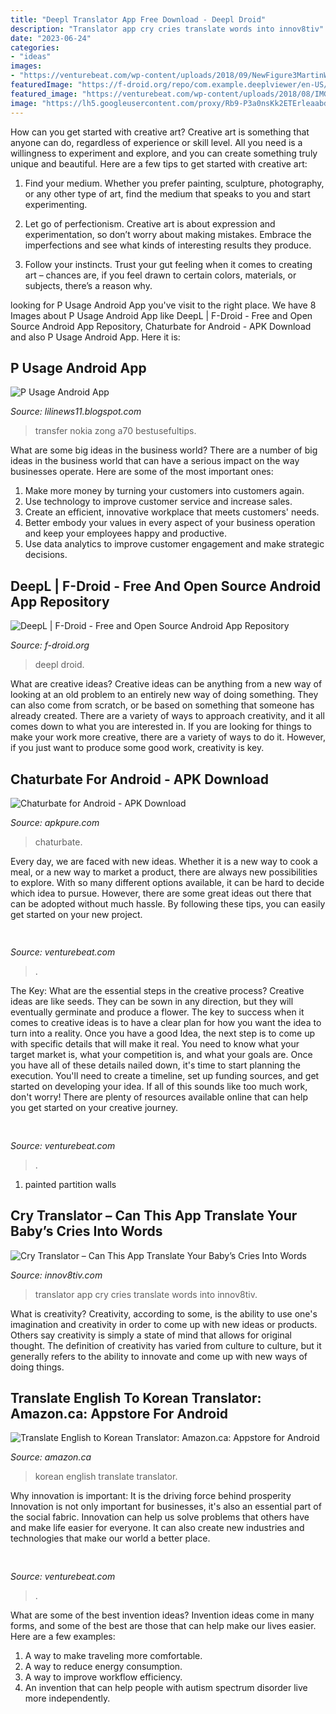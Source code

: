 ```yaml
---
title: "Deepl Translator App Free Download - Deepl Droid"
description: "Translator app cry cries translate words into innov8tiv"
date: "2023-06-24"
categories:
- "ideas"
images:
- "https://venturebeat.com/wp-content/uploads/2018/09/NewFigure3MartinWistuba.png?w=800"
featuredImage: "https://f-droid.org/repo/com.example.deeplviewer/en-US/icon_IgWdhE6IL41f3NEm_klhCW_JrzvVJoclGFpwf1FIOlw=.png"
featured_image: "https://venturebeat.com/wp-content/uploads/2018/08/IMG_20180830_095804.jpg?w=800"
image: "https://lh5.googleusercontent.com/proxy/Rb9-P3a0nsKk2ETErleaabdLnuylD9e2_A09JgnjTZdHhQR4NjcBq0RZoiKOf3CcRTEFuhG_FV8aUXFDZu008KDOwLknZJVR50HMBIJT4DhzkLR2LHumCd6zLwwJ08It16QIyuzMgTSkkgG8v1w7O1ibQroe8KHqtR4P1Ei7h5eV=w1200-h630-p-k-no-nu"
---
```



How can you get started with creative art?
Creative art is something that anyone can do, regardless of experience or skill level. All you need is a willingness to experiment and explore, and you can create something truly unique and beautiful. Here are a few tips to get started with creative art:
1. Find your medium. Whether you prefer painting, sculpture, photography, or any other type of art, find the medium that speaks to you and start experimenting.

2. Let go of perfectionism. Creative art is about expression and experimentation, so don’t worry about making mistakes. Embrace the imperfections and see what kinds of interesting results they produce.

3. Follow your instincts. Trust your gut feeling when it comes to creating art – chances are, if you feel drawn to certain colors, materials, or subjects, there’s a reason why.

	

		
looking for P Usage Android App you've visit to the right place. We have 8 Images about P Usage Android App like DeepL | F-Droid - Free and Open Source Android App Repository, Chaturbate for Android - APK Download and also P Usage Android App. Here it is:
		
    
## P Usage Android App

<img loading=lazy src="https://lh5.googleusercontent.com/proxy/Rb9-P3a0nsKk2ETErleaabdLnuylD9e2_A09JgnjTZdHhQR4NjcBq0RZoiKOf3CcRTEFuhG_FV8aUXFDZu008KDOwLknZJVR50HMBIJT4DhzkLR2LHumCd6zLwwJ08It16QIyuzMgTSkkgG8v1w7O1ibQroe8KHqtR4P1Ei7h5eV=w1200-h630-p-k-no-nu" onerror="this.onerror=null;this.src='https://tse4.mm.bing.net/th?id=OIP.asRv7vpFadgGtJpCe2vRoQAAAA&amp;pid=15.1';" alt="P Usage Android App">

_Source: lilinews11.blogspot.com_

>transfer nokia zong a70 bestusefultips. 

	

What are some big ideas in the business world?
There are a number of big ideas in the business world that can have a serious impact on the way businesses operate. Here are some of the most important ones: 
1. Make more money by turning your customers into customers again.
2. Use technology to improve customer service and increase sales.
3. Create an efficient, innovative workplace that meets customers' needs.
4. Better embody your values in every aspect of your business operation and keep your employees happy and productive.
5. Use data analytics to improve customer engagement and make strategic decisions.

    
## DeepL | F-Droid - Free And Open Source Android App Repository

<img loading=lazy src="https://f-droid.org/repo/com.example.deeplviewer/en-US/icon_IgWdhE6IL41f3NEm_klhCW_JrzvVJoclGFpwf1FIOlw=.png" onerror="this.onerror=null;this.src='https://tse4.mm.bing.net/th?id=OIP.0TL8tLuE0DNKzOMye0G5WwHaHa&amp;pid=15.1';" alt="DeepL | F-Droid - Free and Open Source Android App Repository">

_Source: f-droid.org_

>deepl droid. 

	

What are creative ideas?
Creative ideas can be anything from a new way of looking at an old problem to an entirely new way of doing something. They can also come from scratch, or be based on something that someone has already created. There are a variety of ways to approach creativity, and it all comes down to what you are interested in. If you are looking for things to make your work more creative, there are a variety of ways to do it. However, if you just want to produce some good work, creativity is key.

    
## Chaturbate For Android - APK Download

<img loading=lazy src="https://image.winudf.com/v2/image/Y2hhdHVyLnVyYmF0ZS5kYXRuZ19zY3JlZW5fMF8xNTE3MzI5NjY5XzA5MA/screen-0.jpg?h=710&amp;fakeurl=1&amp;type=.jpg" onerror="this.onerror=null;this.src='https://tse1.mm.bing.net/th?id=OIP.YgbGJGg5_bkE7wZYg6cuwQAAAA&amp;pid=15.1';" alt="Chaturbate for Android - APK Download">

_Source: apkpure.com_

>chaturbate. 

	

Every day, we are faced with new ideas. Whether it is a new way to cook a meal, or a new way to market a product, there are always new possibilities to explore. With so many different options available, it can be hard to decide which idea to pursue. However, there are some great ideas out there that can be adopted without much hassle. By following these tips, you can easily get started on your new project.

    
## 

<img loading=lazy src="https://venturebeat.com/wp-content/uploads/2018/08/IMG_20180830_095804.jpg?w=800" onerror="this.onerror=null;this.src='https://tse2.mm.bing.net/th?id=OIP.8MRUSXiwCzcqWjyMXwBfUAHaFj&amp;pid=15.1';" alt="">

_Source: venturebeat.com_

>. 

	

The Key: What are the essential steps in the creative process?
Creative ideas are like seeds. They can be sown in any direction, but they will eventually germinate and produce a flower. The key to success when it comes to creative ideas is to have a clear plan for how you want the idea to turn into a reality. Once you have a good Idea, the next step is to come up with specific details that will make it real. You need to know what your target market is, what your competition is, and what your goals are. Once you have all of these details nailed down, it's time to start planning the execution. You'll need to create a timeline, set up funding sources, and get started on developing your idea. If all of this sounds like too much work, don't worry! There are plenty of resources available online that can help you get started on your creative journey.

    
## 

<img loading=lazy src="https://venturebeat.com/wp-content/uploads/2018/08/unnamed5.jpg?w=800" onerror="this.onerror=null;this.src='https://tse1.mm.bing.net/th?id=OIP.I06xooerxDrJLBLRSH8s5wHaFe&amp;pid=15.1';" alt="">

_Source: venturebeat.com_

>. 

	

1. painted partition walls

    
## Cry Translator – Can This App Translate Your Baby’s Cries Into Words

<img loading=lazy src="http://innov8tiv.com/wp-content/uploads/2016/02/cry-translator-1.jpg" onerror="this.onerror=null;this.src='https://tse3.mm.bing.net/th?id=OIP.gvq13kZAoiizHO9sIIUCcAHaEL&amp;pid=15.1';" alt="Cry Translator – Can This App Translate Your Baby’s Cries Into Words">

_Source: innov8tiv.com_

>translator app cry cries translate words into innov8tiv. 

	

What is creativity?
Creativity, according to some, is the ability to use one's imagination and creativity in order to come up with new ideas or products. Others say creativity is simply a state of mind that allows for original thought. The definition of creativity has varied from culture to culture, but it generally refers to the ability to innovate and come up with new ways of doing things.

    
## Translate English To Korean Translator: Amazon.ca: Appstore For Android

<img loading=lazy src="https://images-na.ssl-images-amazon.com/images/I/41oYxLMfJLL.jpg" onerror="this.onerror=null;this.src='https://tse1.mm.bing.net/th?id=OIP.wSpX2k4CqBIK71oe0OZMoQHaMW&amp;pid=15.1';" alt="Translate English to Korean Translator: Amazon.ca: Appstore for Android">

_Source: amazon.ca_

>korean english translate translator. 

	

Why innovation is important: It is the driving force behind prosperity
Innovation is not only important for businesses, it's also an essential part of the social fabric. Innovation can help us solve problems that others have and make life easier for everyone. It can also create new industries and technologies that make our world a better place.

    
## 

<img loading=lazy src="https://venturebeat.com/wp-content/uploads/2018/09/NewFigure3MartinWistuba.png?w=800" onerror="this.onerror=null;this.src='https://tse4.mm.bing.net/th?id=OIP.cFqwwhQkB0hoSBuG288JqwHaEC&amp;pid=15.1';" alt="">

_Source: venturebeat.com_

>. 

	

What are some of the best invention ideas?
Invention ideas come in many forms, and some of the best are those that can help make our lives easier. Here are a few examples: 
1. A way to make traveling more comfortable. 
2. A way to reduce energy consumption. 
3. A way to improve workflow efficiency. 
4. An invention that can help people with autism spectrum disorder live more independently.

